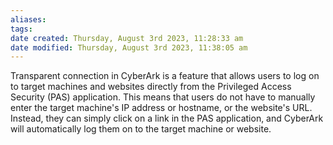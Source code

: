 ```yaml
---
aliases: 
tags: 
date created: Thursday, August 3rd 2023, 11:28:33 am
date modified: Thursday, August 3rd 2023, 11:38:05 am
---
```

Transparent connection in CyberArk is a feature that allows users to log on to target machines and websites directly from the Privileged Access Security (PAS) application. This means that users do not have to manually enter the target machine's IP address or hostname, or the website's URL. Instead, they can simply click on a link in the PAS application, and CyberArk will automatically log them on to the target machine or website.
